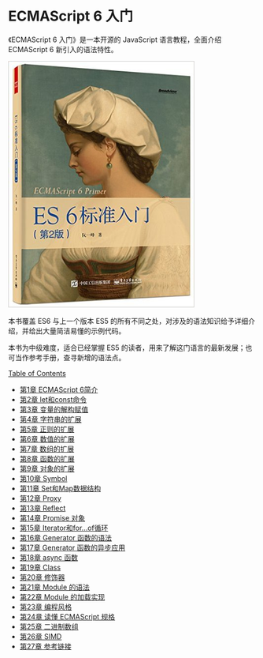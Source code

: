 # ECMAScript 6 入门

《ECMAScript 6 入门》是一本开源的 JavaScript 语言教程，全面介绍 ECMAScript 6 新引入的语法特性。

[![cover](cover_thumbnail.jpg)](cover-2nd.jpg)

本书覆盖 ES6 与上一个版本 ES5 的所有不同之处，对涉及的语法知识给予详细介绍，并给出大量简洁易懂的示例代码。

本书为中级难度，适合已经掌握 ES5 的读者，用来了解这门语言的最新发展；也可当作参考手册，查寻新增的语法点。

[Table of Contents](toc.md)

* [第1章 ECMAScript 6简介](intro.md)
* [第2章 let和const命令](let.md)
* [第3章 变量的解构赋值](destructuring.md)
* [第4章 字符串的扩展](string.md)
* [第5章 正则的扩展](regex.md)
* [第6章 数值的扩展](number.md)
* [第7章 数组的扩展](array.md)
* [第8章 函数的扩展](function.md)
* [第9章 对象的扩展](object.md)
* [第10章 Symbol](symbol.md)
* [第11章 Set和Map数据结构](set-map.md)
* [第12章 Proxy](proxy.md)
* [第13章 Reflect](reflect.md)
* [第14章 Promise 对象](promise.md)
* [第15章 Iterator和for...of循环](iterator.md)
* [第16章 Generator 函数的语法](generator.md)
* [第17章 Generator 函数的异步应用](generator-async.md)
* [第18章 async 函数](async.md)
* [第19章 Class](class.md)
* [第20章 修饰器](decorator.md)
* [第21章 Module 的语法](module.md)
* [第22章 Module 的加载实现](module-loader.md)
* [第23章 编程风格](style.md)
* [第24章 读懂 ECMAScript 规格](spec.md)
* [第25章 二进制数组](arraybuffer.md)
* [第26章 SIMD](simd.md)
* [第27章 参考链接](reference.md)